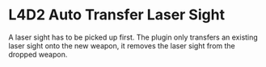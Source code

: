 # L4D2 Auto Transfer Laser Sight

A laser sight has to be picked up first. The plugin only transfers an existing laser sight onto the new weapon, it removes the laser sight from the dropped weapon.
